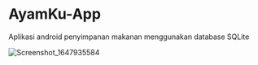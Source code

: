 # AyamKu-App
Aplikasi android penyimpanan makanan  menggunakan database SQLite

![Screenshot_1647935584](https://user-images.githubusercontent.com/79959818/159861807-8402ab0c-a4f7-42b7-98f5-dc508ab57e68.png)


